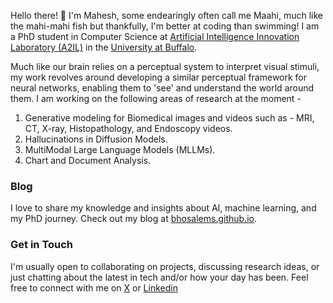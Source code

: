
Hello there! 👋 I'm Mahesh, some endearingly often call me Maahi, much like the mahi-mahi fish but thankfully, I'm better at coding than swimming! I am a PhD student in Computer Science at [Artificial Intelligence Innovation Laboratory (A2IL)](https://www.buffalo.edu/ai-data-science/research/organizations/innovation-lab.html) in the [University at Buffalo](https://www.buffalo.edu/). 

Much like our brain relies on a perceptual system to interpret visual stimuli, my work revolves around developing a similar perceptual framework for neural networks, enabling them to 'see' and understand the world around them. I am working on the following areas of research at the moment -
1. Generative modeling for Biomedical images and videos such as - MRI, CT, X-ray, Histopathology, and Endoscopy videos.
2. Hallucinations in Diffusion Models.
3. MultiModal Large Language Models (MLLMs).
4. Chart and Document Analysis.
### Blog

I love to share my knowledge and insights about AI, machine learning, and my PhD journey. Check out my blog at [bhosalems.github.io](https://bhosalems.github.io).

### Get in Touch

I'm usually open to collaborating on projects, discussing research ideas, or just chatting about the latest in tech and/or how your day has been. Feel free to connect with me on [X](https://twitter.com/ms_bhosale) or [Linkedin](https://www.linkedin.com/in/maheshsbhosale/)
